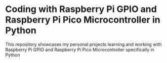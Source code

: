 # Coding with Raspberry Pi GPIO and Raspberry Pi Pico Microcontroller in Python

This repository showcases my personal projects learning and working with Raspberry Pi GPIO and Raspberry Pi Pico Microcontroller specifically in Python
